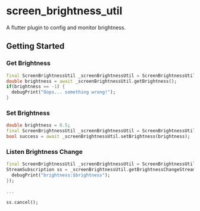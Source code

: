 # screen_brightness_util

A flutter plugin to config and monitor brightness.

## Getting Started

### Get Brightness
```dart
final ScreenBrightnessUtil _screenBrightnessUtil = ScreenBrightnessUtil();
double brightness = await _screenBrightnessUtil.getBrightness();
if(brightness == -1) {
  debugPrint("Oops... something wrong!");
}
```

### Set Brightness
```dart
double brightness = 0.5;
final ScreenBrightnessUtil _screenBrightnessUtil = ScreenBrightnessUtil();
bool success = await _screenBrightnessUtil.setBrightness(brightness);
```
### Listen Brightness Change
```dart
final ScreenBrightnessUtil _screenBrightnessUtil = ScreenBrightnessUtil();
StreamSubscription ss = _screenBrightnessUtil.getBrightnessChangeStream().listen((brightness) {
  debugPrint("brightness:$brightness");
});

...

ss.cancel();
```
